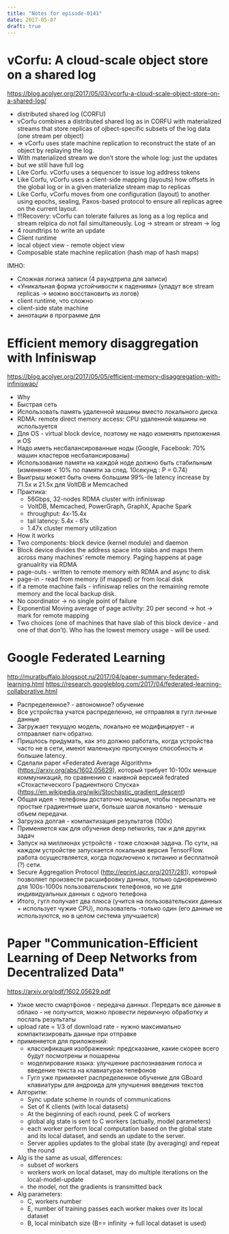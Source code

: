 ```yaml
---
title: "Notes for episode-0141"
date: 2017-05-07
draft: true
---
```


# vCorfu: A cloud-scale object store on a shared log
https://blog.acolyer.org/2017/05/03/vcorfu-a-cloud-scale-object-store-on-a-shared-log/

- distributed shared log (CORFU)
- vCorfu combines a distributed shared log as in CORFU with materialized streams that store replicas of ojbect-specific subsets of the log data (one stream per object)
- => vCorfu uses state machine replication to reconstruct the state of an object by replaying the log.
- With materialized stream we don’t store the whole log: just the updates
- but we still have full log
- Like Corfu. vCorfu uses a sequencer to issue log address tokens
- Like Corfu, vCorfu uses a client-side mapping (layouts) how offsets in the global log or in a given materialize stream map to replicas
- Like Corfu, vCorfu moves from one configuration (layout) to another using epochs, sealing, Paxos-based protocol to ensure all replicas agree on the current layout.
- !!!Recovery: vCorfu can tolerate failures as long as a log replica and stream relpica do not fail simultaneously. Log -> stream or stream -> log
- 4 roundtrips to write an update
- Client runtime
- local object view - remote object view
- Composable state machine replication (hash map of hash maps)

IMHO:
- Сложная логика записи (4 раундтрипа для записи)
- «Уникальная форма устойчивости к падениям» (упадут все stream replicas -> можно восстановить из логов)
- client runtime, что сложно
- client-side state machine
- аннотации в программе для

# Efficient memory disaggregation with Infiniswap
https://blog.acolyer.org/2017/05/05/efficient-memory-disaggregation-with-infiniswap/

- Why
- Быстрая сеть
- Использовать память удаленной машины вместо локального диска
- RDMA: remote direct memory access: CPU удаленной машины не используется
- Для OS - virtual block device, поэтому не надо изменять приложения и OS
- Надо иметь несбалансированные ноды (Google, Facebook: 70% машин кластеров несбалансированы)
- Использование памяти на каждой ноде должно быть стабильным (изменение < 10% по памяти за след. 10секунд : P = 0.74)
- Выигрыш может быть очень большим 99%-ile latency increase by 71.5x и 21.5x для VoltDB и Memcached
- Практика:
    - 56Gbps, 32-nodes RDMA cluster with infiniswap
    - VoltDB, Memcached, PowerGraph, GraphX, Apache Spark
    - throughput: 4x-15.4x
    - tail latency: 5.4x - 61x
    - 1.47x cluster memory utilization
- How it works
- Two components: block device (kernel module) and daemon
- Block device divides the address space into slabs and maps them across many machines’ remote memory. Paging happens at page granualrity via RDMA
- page-outs - written to remote memory with RDMA and async to disk
- page-in - read from memory (if mapped) or from local disk
- if a remote machine fails - infiniswap relies on the remaining remote memory and the local backup disk.
- No coordinator -> no single point of failure
- Exponential Moving average of page activity: 20 per second -> hot -> mark for remote mapping
- Two choices (one of machines that have slab of this block device - and one of that don’t). Who has the lowest memory usage - will be used.

# Google Federated Learning
http://muratbuffalo.blogspot.ru/2017/04/paper-summary-federated-learning.html
https://research.googleblog.com/2017/04/federated-learning-collaborative.html

- Распределенное? - автономное? обучение
- Все устройства учатся распределенно, не отправляя в гугл личные данные
- Загружает текущую модель, локально ее модифицирует - и отправляет патч обратно.
- Пришлось придумать, как это должно работать, когда устройства часто не в сети, имеют маленькую пропускную способность и большие latency.
- Сделали paper «Federated Average Algorithm» (https://arxiv.org/abs/1602.05629), который требует 10-100x меньше коммуникаций, по сравнению с наивной версией fedrated «Стохастического Градиентного Спуска» (https://en.wikipedia.org/wiki/Stochastic_gradient_descent)
- Общая идея - телефоны достаточно мощные, чтобы пересылать не простые градиентные шаги, больше шагов локально - меньше объем передачи.
- Загрузка долгая - компактизация результатов (100x)
- Применяется как для обучения deep networks, так и для других задач
- Запуск на миллионах устройств - тоже сложная задача. По сути, на каждом устройстве запускается локальная версия TensorFlow. работа осуществляется, когда подключено к питанию и бесплатной (?) сети.
- Secure Aggregation Protocol (http://eprint.iacr.org/2017/281), который позволяет произвести расшифровку данных, только одновременно для 100s-1000s пользовательских телефонов, но не для индивидуальных данных с одного телефона
- Итого, гугл получает два плюса (учится на пользовательских данных + использует чужие CPU), пользователь -только один (его данные не используются, но в целом система улучшается)

# Paper "Communication-Efficient Learning of Deep Networks from Decentralized Data"
https://arxiv.org/pdf/1602.05629.pdf

- Узкое место смартфонов - передача данных. Передать все данные в облако - не получится, можно провести первичную обработку и послать результаты
- upload rate = 1/3 of download rate - нужно максимально компактизировать данные при отправке
- применяется для приложений:
    - классификация изображений: предсказание, какие скорее всего будут посмотрены и пошарены
    - моделирование языка: улучшение распознавания голоса и введение текста на клавиатурах телефонов
    - Гугл уже применяет распределенное обучение для GBoard клавиатуры для андроида для улучшения введения текстов
- Алгоритм:
    - Sync update scheme in rounds of communications
    - Set of K clients (with local datasets)
    - At the beginning of each round, peek C of workers
    - global alg state is sent to C workers (actually, model parameters)
    - each worker perform local computation based on the global state and its local dataset, and sends an update to the server.
    - Server applies updates to the global state (by averaging) and repeat the round
- Alg is the same as usual, differences:
    - subset of workers
    - workers work on local dataset, may do multiple iterations on the local-model-update
    - the model, not the gradients is transmitted back
- Alg parameters:
    - C, workers number
    - E, number of training passes each worker makes over its local dataset
    - B, local minibatch size (B== infinity -> full local dataset is used)

